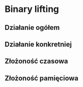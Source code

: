 # Binary lifting

## Działanie ogółem


## Działanie konkretniej


## Złożoność czasowa


## Złożoność pamięciowa

